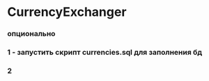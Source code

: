 # CurrencyExchanger

### опционально
### 1 - запустить скрипт currencies.sql для заполнения бд
### 2